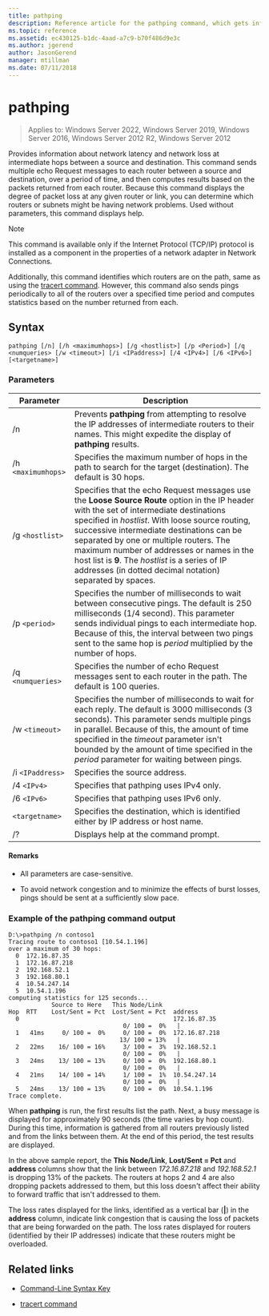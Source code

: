 ```yaml
---
title: pathping
description: Reference article for the pathping command, which gets info about network latency and network loss at intermediate hops between a source and a destination.
ms.topic: reference
ms.assetid: ec430125-b1dc-4aad-a7c9-b70f486d9e3c
ms.author: jgerend
author: JasonGerend
manager: mtillman
ms.date: 07/11/2018
---
```


# pathping

>Applies to: Windows Server 2022, Windows Server 2019, Windows Server 2016, Windows Server 2012 R2, Windows Server 2012

Provides information about network latency and network loss at intermediate hops between a source and destination. This command sends multiple echo Request messages to each router between a source and destination, over a period of time, and then computes results based on the packets returned from each router. Because this command displays the degree of packet loss at any given router or link, you can determine which routers or subnets might be having network problems. Used without parameters, this command displays help.

> [!NOTE]
> This command is available only if the Internet Protocol (TCP/IP) protocol is installed as a component in the properties of a network adapter in Network Connections.
>
> Additionally, this command identifies which routers are on the path, same as using the [tracert command](tracert.md). However, this command also sends pings periodically to all of the routers over a specified time period and computes statistics based on the number returned from each.

## Syntax

```
pathping [/n] [/h <maximumhops>] [/g <hostlist>] [/p <Period>] [/q <numqueries> [/w <timeout>] [/i <IPaddress>] [/4 <IPv4>] [/6 <IPv6>][<targetname>]
```

### Parameters

| Parameter | Description |
|--|--|
| /n | Prevents **pathping** from attempting to resolve the IP addresses of intermediate routers to their names. This might expedite the display of **pathping** results. |
| /h `<maximumhops>` | Specifies the maximum number of hops in the path to search for the target (destination). The default is 30 hops. |
| /g `<hostlist>` | Specifies that the echo Request messages use the **Loose Source Route** option in the IP header with the set of intermediate destinations specified in *hostlist*. With loose source routing, successive intermediate destinations can be separated by one or multiple routers. The maximum number of addresses or names in the host list is **9**. The *hostlist* is a series of IP addresses (in dotted decimal notation) separated by spaces. |
| /p `<period>` | Specifies the number of milliseconds to wait between consecutive pings. The default is 250 milliseconds (1/4 second). This parameter sends individual pings to each intermediate hop. Because of this, the interval between two pings sent to the same hop is *period* multiplied by the number of hops. |
| /q `<numqueries>` | Specifies the number of echo Request messages sent to each router in the path. The default is 100 queries. |
| /w `<timeout>` | Specifies the number of milliseconds to wait for each reply. The default is 3000 milliseconds (3 seconds). This parameter sends multiple pings in parallel. Because of this, the amount of time specified in the *timeout* parameter isn't bounded by the amount of time specified in the *period* parameter for waiting between pings. |
| /i `<IPaddress>` | Specifies the source address. |
| /4 `<IPv4>` | Specifies that pathping uses IPv4 only. |
| /6 `<IPv6>` | Specifies that pathping uses IPv6 only. |
| `<targetname>` | Specifies the destination, which is identified either by IP address or host name. |
| /? | Displays help at the command prompt. |

#### Remarks

- All parameters are case-sensitive.

- To avoid network congestion and to minimize the effects of burst losses, pings should be sent at a sufficiently slow pace.

### Example of the pathping command output

```
D:\>pathping /n contoso1
Tracing route to contoso1 [10.54.1.196]
over a maximum of 30 hops:
  0  172.16.87.35
  1  172.16.87.218
  2  192.168.52.1
  3  192.168.80.1
  4  10.54.247.14
  5  10.54.1.196
computing statistics for 125 seconds...
            Source to Here   This Node/Link
Hop  RTT    Lost/Sent = Pct  Lost/Sent = Pct  address
  0                                           172.16.87.35
                                0/ 100 =  0%   |
  1   41ms     0/ 100 =  0%     0/ 100 =  0%  172.16.87.218
                               13/ 100 = 13%   |
  2   22ms    16/ 100 = 16%     3/ 100 =  3%  192.168.52.1
                                0/ 100 =  0%   |
  3   24ms    13/ 100 = 13%     0/ 100 =  0%  192.168.80.1
                                0/ 100 =  0%   |
  4   21ms    14/ 100 = 14%     1/ 100 =  1%  10.54.247.14
                                0/ 100 =  0%   |
  5   24ms    13/ 100 = 13%     0/ 100 =  0%  10.54.1.196
Trace complete.
```

When **pathping** is run, the first results list the path. Next, a busy message is displayed for approximately 90 seconds (the time varies by hop count). During this time, information is gathered from all routers previously listed and from the links between them. At the end of this period, the test results are displayed.

In the above sample report, the **This Node/Link**, **Lost/Sent = Pct** and **address** columns show that the link between *172.16.87.218* and *192.168.52.1* is dropping 13% of the packets. The routers at hops 2 and 4 are also dropping packets addressed to them, but this loss doesn't affect their ability to forward traffic that isn't addressed to them.

The loss rates displayed for the links, identified as a vertical bar (**|**) in the **address** column, indicate link congestion that is causing the loss of packets that are being forwarded on the path. The loss rates displayed for routers (identified by their IP addresses) indicate that these routers might be overloaded.

## Related links

- [Command-Line Syntax Key](command-line-syntax-key.md)

- [tracert command](tracert.md)
